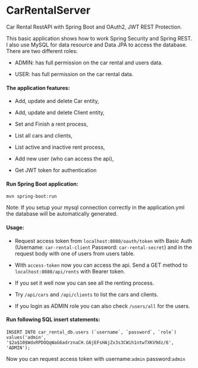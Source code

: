# CarRentalServer
Car Rental RestAPI with Spring Boot and OAuth2, JWT REST Protection.

This basic application shows how to work Spring Security and Spring REST.
I also use MySQL for data resource and Data JPA to access the database.
There are two different roles:

- ADMIN: has full permission on the car rental and users data.

- USER: has full permission on the car rental data.

#### The application features:

- Add, update and delete Car entity,

- Add, update and delete Client entity,

- Set and Finish a rent process,

- List all cars and clients,

- List active and inactive rent process,

- Add new user (who can access the api),

- Get JWT token for authentication

#### Run Spring Boot application:

`mvn spring-boot:run`

Note: If you setup your mysql connection correctly in the application.yml the database will be automatically generated.

#### Usage:

- Request access token from `localhost:8080/oauth/token` with Basic Auth (Username: `car-rental-client` Password: `car-rental-secret`) and in the request body with one of users from users table.

- With `access-token` now you can access the api. Send a GET method to `localhost:8080/api/rents` with Bearer token.

- If you set it well now you can see all the renting process.

- Try `/api/cars` and `/api/clients` to list the cars and clients.

- If you login as ADMIN role you can also check `/users/all` for the users.

#### Run following SQL insert statements:

```
INSERT INTO car_rental_db.users (`username`, `password`, `role`)
values('admin', '$2a$10$WdxRPDOQqWaG6adrznaCH.G6jEFsHAjZx3s3CWih1ntwTXKV9dz/6', 'ADMIN');
```

Now you can request access token with username:`admin` password:`admin`


